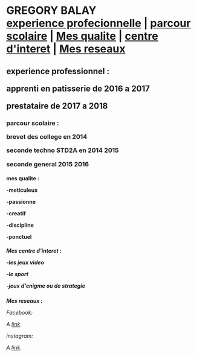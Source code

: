 <h1><strong> GREGORY BALAY </strong> 
  <html>
  <body>
  <nav>
  <a href="/experience profecionnelle/">experience profecionnelle</a> |
  <a href="/parcour scolaire/">parcour scolaire</a> |
  <a href="/Mes qualite/">Mes qualite</a> |
  <a href="/Centre d'interet/">centre d'interet</a> |
  <a href="/Mes reseaux/">Mes reseaux</a>
  </nav>
    </body>
  </html>
  <h2><strong>experience professionnel :</strong>
    
   <p>apprenti en patisserie de 2016 a 2017 
   <p>prestataire de 2017 a 2018 
    
  <h3><strong>parcour scolaire :</strong>
  
   <p>brevet des college en 2014 
   <p>seconde techno STD2A en 2014 2015
   <p>seconde general 2015 2016
    
  <h4><strong>mes qualite :</strong> 
  
   <p>-meticuleux 
   <p>-passionne
   <p>-creatif 
   <p>-discipline
   <p>-ponctuel
    
  <h5><strong>Mes centre d'interet :</strong> 
    
   <p>-les jeux video 
   <p> -le sport
   <p> -jeux d'enigme ou de strategie
    
  <h6><strong>Mes reseaux :</strong> 
 
 <p>Facebook:
  <p>A <a href="https://www.facebook.com/gregory.balay.9">link</a>.</p>
 <p>instagram:
  <p>A <a href="https://www.instagram.com/diyu_yao/">link</a>.</p>
